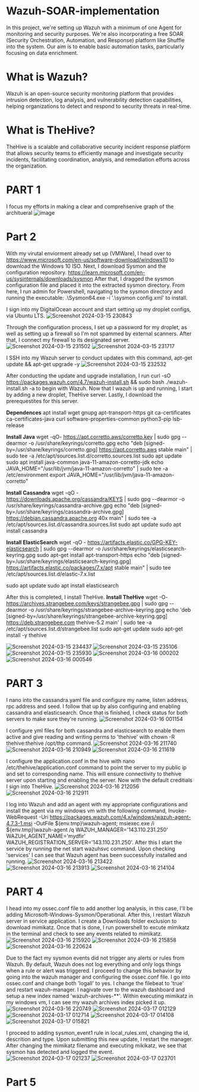 # Wazuh-SOAR-implementation

In this project, we're setting up Wazuh with a minimum of one Agent for monitoring and security purposes. We're also incorporating a free SOAR (Security Orchestration, Automation, and Response) platform like Shuffle into the system. Our aim is to enable basic automation tasks, particularly focusing on data enrichment.

# What is Wazuh?

Wazuh is an open-source security monitoring platform that provides intrusion detection, log analysis, and vulnerability detection capabilities, helping organizations to detect and respond to security threats in real-time.

# What is TheHive?

TheHive is a scalable and collaborative security incident response platform that allows security teams to efficiently manage and investigate security incidents, facilitating coordination, analysis, and remediation efforts across the organization.

# PART 1 

I focus my efforts in making a clear and comprehsenive graph of the architueral 
![image](https://github.com/sharpleynate/Wazuh-SOAR-implementation/assets/114451775/9a168a0e-f721-4339-ba1b-88ead5a14537)

# Part 2

With my virutal enviorment already set up (VMWare), I head over to https://www.microsoft.com/en-us/software-download/windows10 to download the Windows 10 ISO. 
Next, I download Sysmon and the configuration repository. https://learn.microsoft.com/en-us/sysinternals/downloads/sysmon
After that, I dragged the sysmon configuration file and placed it into the extracted sysmon directory. 
From here, I run admin for Powershell, navigating to the sysmon directory and running the executable: .\Sysmon64.exe -i '.\sysmon config.xml' to install. 

I sign into my DigitalOcean account and start setting up my droplet configs, via Ubuntu LTS. 
![Screenshot 2024-03-15 230843](https://github.com/sharpleynate/Wazuh-SOAR-implementation/assets/114451775/c97e4807-95fc-4a36-87cc-8fc936945d4e)

Through the configuration process, I set up a password for my droplet, as well as setting up a firewall so I'm not spammed by external scanners. 
After that, I connect my firewall to its designated server.
![Screenshot 2024-03-15 231502](https://github.com/sharpleynate/Wazuh-SOAR-implementation/assets/114451775/ae816ccb-afc2-4797-98c8-e474359802b5)
![Screenshot 2024-03-15 231717](https://github.com/sharpleynate/Wazuh-SOAR-implementation/assets/114451775/88991aca-1aa3-47bc-912e-45fc68fcadf2)

I SSH into my Wazuh server to conduct updates with this command, apt-get update && apt-get upgrade -y
![Screenshot 2024-03-15 232532](https://github.com/sharpleynate/Wazuh-SOAR-implementation/assets/114451775/c83b33bb-07a1-42bc-9787-87f3b26f847d)

After conducting the update and upgrade installation, I run curl -sO https://packages.wazuh.com/4.7/wazuh-install.sh && sudo bash ./wazuh-install.sh -a to begin with Wazuh. 
Now that I wazuh is up and running, I start by adding a new droplet, TheHive server. Lastly, I download the prerequestites for this server.

**Dependences**
apt install wget gnupg apt-transport-https git ca-certificates ca-certificates-java curl  software-properties-common python3-pip lsb-release

**Install Java**
wget -qO- https://apt.corretto.aws/corretto.key | sudo gpg --dearmor  -o /usr/share/keyrings/corretto.gpg
echo "deb [signed-by=/usr/share/keyrings/corretto.gpg] https://apt.corretto.aws stable main" |  sudo tee -a /etc/apt/sources.list.d/corretto.sources.list
sudo apt update
sudo apt install java-common java-11-amazon-corretto-jdk
echo JAVA_HOME="/usr/lib/jvm/java-11-amazon-corretto" | sudo tee -a /etc/environment 
export JAVA_HOME="/usr/lib/jvm/java-11-amazon-corretto"

**Install Cassandra**
wget -qO -  https://downloads.apache.org/cassandra/KEYS | sudo gpg --dearmor  -o /usr/share/keyrings/cassandra-archive.gpg
echo "deb [signed-by=/usr/share/keyrings/cassandra-archive.gpg] https://debian.cassandra.apache.org 40x main" |  sudo tee -a /etc/apt/sources.list.d/cassandra.sources.list
sudo apt update
sudo apt install cassandra

**Install ElasticSearch**
wget -qO - https://artifacts.elastic.co/GPG-KEY-elasticsearch |  sudo gpg --dearmor -o /usr/share/keyrings/elasticsearch-keyring.gpg
sudo apt-get install apt-transport-https
echo "deb [signed-by=/usr/share/keyrings/elasticsearch-keyring.gpg] https://artifacts.elastic.co/packages/7.x/apt stable main" |  sudo tee /etc/apt/sources.list.d/elastic-7.x.list

sudo apt update
sudo apt install elasticsearch

After this is completed, I install TheHive. 
**Install TheHive**
wget -O- https://archives.strangebee.com/keys/strangebee.gpg | sudo gpg --dearmor -o /usr/share/keyrings/strangebee-archive-keyring.gpg
echo 'deb [signed-by=/usr/share/keyrings/strangebee-archive-keyring.gpg] https://deb.strangebee.com thehive-5.2 main' | sudo tee -a /etc/apt/sources.list.d/strangebee.list
sudo apt-get update
sudo apt-get install -y thehive

![Screenshot 2024-03-15 234437](https://github.com/sharpleynate/Wazuh-SOAR-implementation/assets/114451775/0027fc1d-b77c-4a67-8aa2-57ff84e98264)
![Screenshot 2024-03-15 235106](https://github.com/sharpleynate/Wazuh-SOAR-implementation/assets/114451775/ca38ed4c-c13f-489a-8014-234b0213041f)
![Screenshot 2024-03-15 235930](https://github.com/sharpleynate/Wazuh-SOAR-implementation/assets/114451775/28077570-4dfa-4747-98d4-87945fd0c676)
![Screenshot 2024-03-16 000202](https://github.com/sharpleynate/Wazuh-SOAR-implementation/assets/114451775/096f9b45-792f-45d3-a715-a3f9b717dde3)
![Screenshot 2024-03-16 000546](https://github.com/sharpleynate/Wazuh-SOAR-implementation/assets/114451775/d35b0aa5-bc1a-408c-a170-8e36d579833d)

# PART 3

I nano into the cassandra.yaml file and configure my name, listen address, rpc address and seed. I follow that up by also configuring and enabling cassandra and elasticsearch. Once that is finished, I check status for both servers to make sure they're running. 
![Screenshot 2024-03-16 001154](https://github.com/sharpleynate/Wazuh-SOAR-implementation/assets/114451775/aa5957ca-abf4-487f-8225-404f375f6f8b)

I configure yml files for both cassandra and elasticsearch to enable them active and give reading and writing perms to 'thehive' with  chown -R thehive:thehive /opt/thp command.
![Screenshot 2024-03-16 211740](https://github.com/sharpleynate/Wazuh-SOAR-implementation/assets/114451775/8f0433f4-1cad-48ed-858a-a19b4c3b3c1f)
![Screenshot 2024-03-16 210949](https://github.com/sharpleynate/Wazuh-SOAR-implementation/assets/114451775/66319c7b-2b0f-4fc6-a304-2fb25b576ba4)
![Screenshot 2024-03-16 211619](https://github.com/sharpleynate/Wazuh-SOAR-implementation/assets/114451775/15695e6b-83c0-4592-acf6-bdecb200ecbe)

I configure the application.conf in the hive with nano /etc/thehive/application.conf command to point the server to my public ip and set to corresponding name. This will ensure connectivity to thehive server upon starting and enabling the server. Now with the default creditials I sign into TheHive. 
![Screenshot 2024-03-16 212056](https://github.com/sharpleynate/Wazuh-SOAR-implementation/assets/114451775/063b47c1-55d0-4f32-98f2-990b0385ee9f)
![Screenshot 2024-03-16 212911](https://github.com/sharpleynate/Wazuh-SOAR-implementation/assets/114451775/ee4e17bd-bb3b-463b-ae65-6f6ceaab114e)

I log into Wazuh and add an agent with my appropriate configurations and install the agent via my windows vm with the following command,
Invoke-WebRequest -Uri https://packages.wazuh.com/4.x/windows/wazuh-agent-4.7.3-1.msi -OutFile ${env.tmp}\wazuh-agent; msiexec.exe /i ${env.tmp}\wazuh-agent /q WAZUH_MANAGER='143.110.231.250' WAZUH_AGENT_NAME='mydfir' WAZUH_REGISTRATION_SERVER='143.110.231.250'. After this I start the service by running the net start wazuhsvc command. Upon checking 'services' I can see that Wazuh agent has been successfully installed and running. 
![Screenshot 2024-03-16 213422](https://github.com/sharpleynate/Wazuh-SOAR-implementation/assets/114451775/999ccb0a-0086-4df2-a01c-ffd1f35a9385)
![Screenshot 2024-03-16 213913](https://github.com/sharpleynate/Wazuh-SOAR-implementation/assets/114451775/1ae530a9-e0ff-45a1-8397-cbb7047a5d2c)
![Screenshot 2024-03-16 214104](https://github.com/sharpleynate/Wazuh-SOAR-implementation/assets/114451775/54841288-bb20-435d-861d-4ca1eeef6538)

# PART 4

I head into my ossec.conf file to add another log analysis, in this case, I'll be adding Microsoft-Windows-Sysmon/Operational. After this, I restart Wazuh server in service application. I create a Downloads folder exclusion to download mimikatz. Once that is done, I run powershell to excute mimikatz in the terminal and check to see any events related to mimikatz. 
![Screenshot 2024-03-16 215920](https://github.com/sharpleynate/Wazuh-SOAR-implementation/assets/114451775/540ba9f0-ede2-4414-9ae7-01393b17b7e5)
![Screenshot 2024-03-16 215858](https://github.com/sharpleynate/Wazuh-SOAR-implementation/assets/114451775/c9deed24-c289-4bf4-b997-a92231448f9d)
![Screenshot 2024-03-16 220624](https://github.com/sharpleynate/Wazuh-SOAR-implementation/assets/114451775/b2856b88-6c58-4c0d-9eb5-f9d8c4f7a022)

Due to the fact my sysmon events did not trigger any alerts or rules from Wazuh. By default, Wazuh does not log everything and only logs things when a rule or alert was triggered. I proceed to change this behavior by going into the wazuh manager and configuring the ossec.conf file. I go into ossec.conf and change both 'logall' to yes. I change the filebeat to 'true' and restart wazuh-manager. I nagivate over to the wazuh dashboard and setup a new index named 'wazuh-archives-**'. Within executing mimikatz in my windows vm, I can see my wazuh archives index picked it up. 
![Screenshot 2024-03-16 220749](https://github.com/sharpleynate/Wazuh-SOAR-implementation/assets/114451775/e5577631-6915-4380-ab28-d366036f98d1)
![Screenshot 2024-03-17 012129](https://github.com/sharpleynate/Wazuh-SOAR-implementation/assets/114451775/f981d193-d9e6-49db-b99c-5353c081b9f1)
![Screenshot 2024-03-17 012714](https://github.com/sharpleynate/Wazuh-SOAR-implementation/assets/114451775/f9918147-93d3-4667-bdd4-a6e724c3c868)
![Screenshot 2024-03-17 014108](https://github.com/sharpleynate/Wazuh-SOAR-implementation/assets/114451775/eff3b672-27f3-4094-b135-3fbc478a2754)
![Screenshot 2024-03-17 015821](https://github.com/sharpleynate/Wazuh-SOAR-implementation/assets/114451775/34266094-3678-4ab8-86f0-9306eff46d85)

I proceed to adding sysmon_event1 rule in local_rules.xml, changing the id, descrition and type. Upon submitting this new update, I restart the manager.
After changing the mimikatz filename and executing mikikatz, we see that sysmon has detected and logged the event. 
![Screenshot 2024-03-17 021237](https://github.com/sharpleynate/Wazuh-SOAR-implementation/assets/114451775/dcdb1636-d9af-40c7-bc69-fde0b9de98dd)
![Screenshot 2024-03-17 023701](https://github.com/sharpleynate/Wazuh-SOAR-implementation/assets/114451775/5032e468-00ae-480d-a5e3-da2b2ca4e53d)

# Part 5


